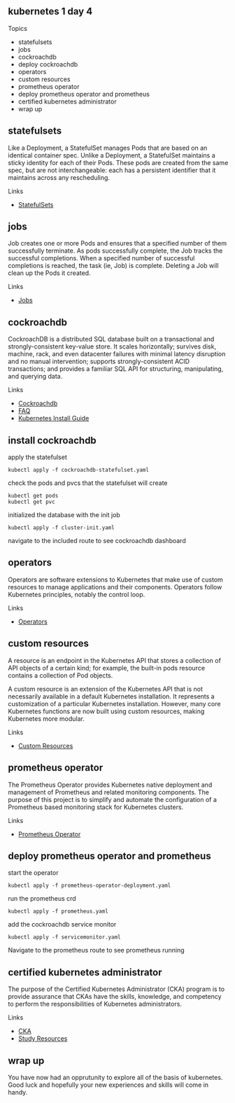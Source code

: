 kubernetes 1 day 4
------------------

Topics

* statefulsets
* jobs
* cockroachdb
* deploy cockroachdb
* operators
* custom resources
* prometheus operator
* deploy prometheus operator and prometheus
* certified kubernetes administrator
* wrap up

statefulsets
------------

Like a Deployment, a StatefulSet manages Pods that are based on an identical container spec. Unlike a Deployment, a StatefulSet maintains a sticky identity for each of their Pods. These pods are created from the same spec, but are not interchangeable: each has a persistent identifier that it maintains across any rescheduling.

Links
* [StatefulSets](https://kubernetes.io/docs/concepts/workloads/controllers/statefulset/)

jobs
----

Job creates one or more Pods and ensures that a specified number of them successfully terminate. As pods successfully complete, the Job tracks the successful completions. When a specified number of successful completions is reached, the task (ie, Job) is complete. Deleting a Job will clean up the Pods it created.

Links
* [Jobs](https://kubernetes.io/docs/concepts/workloads/controllers/job/)

cockroachdb
-----------

CockroachDB is a distributed SQL database built on a transactional and strongly-consistent key-value store. It scales horizontally; survives disk, machine, rack, and even datacenter failures with minimal latency disruption and no manual intervention; supports strongly-consistent ACID transactions; and provides a familiar SQL API for structuring, manipulating, and querying data.

Links
* [Cockroachdb](https://www.cockroachlabs.com/)
* [FAQ](https://www.cockroachlabs.com/docs/v20.2/frequently-asked-questions)
* [Kubernetes Install Guide](https://www.cockroachlabs.com/docs/v20.2/orchestrate-cockroachdb-with-kubernetes-insecure#manual)

install cockroachdb
-------------------

apply the statefulset

    kubectl apply -f cockroachdb-statefulset.yaml

check the pods and pvcs that the statefulset will create

    kubectl get pods
    kubectl get pvc

initialized the database with the init job

    kubectl apply -f cluster-init.yaml

navigate to the included route to see cockroachdb dashboard

operators
---------

Operators are software extensions to Kubernetes that make use of custom resources to manage applications and their components. Operators follow Kubernetes principles, notably the control loop.

Links
* [Operators](https://kubernetes.io/docs/concepts/extend-kubernetes/operator/)

custom resources
----------------

A resource is an endpoint in the Kubernetes API that stores a collection of API objects of a certain kind; for example, the built-in pods resource contains a collection of Pod objects.

A custom resource is an extension of the Kubernetes API that is not necessarily available in a default Kubernetes installation. It represents a customization of a particular Kubernetes installation. However, many core Kubernetes functions are now built using custom resources, making Kubernetes more modular.

Links
* [Custom Resources](https://kubernetes.io/docs/concepts/extend-kubernetes/api-extension/custom-resources/)

prometheus operator
-------------------

The Prometheus Operator provides Kubernetes native deployment and management of Prometheus and related monitoring components. The purpose of this project is to simplify and automate the configuration of a Prometheus based monitoring stack for Kubernetes clusters.

Links
* [Prometheus Operator](https://github.com/prometheus-operator/prometheus-operator)


deploy prometheus operator and prometheus
-----------------------------------------

start the operator

    kubectl apply -f prometheus-operator-deployment.yaml

run the prometheus crd

    kubectl apply -f prometheus.yaml

add the cockroachdb service monitor

    kubectl apply -f servicemonitor.yaml

Navigate to the prometheus route to see prometheus running


certified kubernetes administrator
----------------------------------

The purpose of the Certified Kubernetes Administrator (CKA) program is to provide assurance that CKAs have the skills, knowledge, and competency to perform the responsibilities of Kubernetes administrators.

Links
* [CKA](https://www.cncf.io/certification/cka/)
* [Study Resources](https://ravikirans.com/cka-kubernetes-exam-study-guide/)

wrap up
-------

You have now had an opprutunity to explore all of the basis of kubernetes. Good luck and hopefully your new experiences and skills will come in handy.